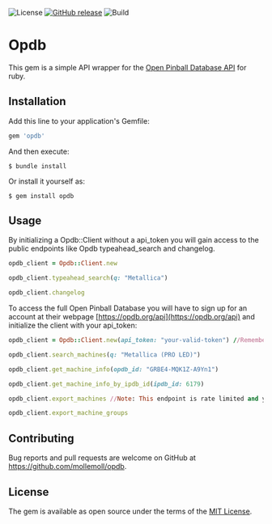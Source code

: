 ![License](https://img.shields.io/badge/Licence-MIT-informational)
[![GitHub release](https://img.shields.io/github/release/Mollemoll/opdb.svg)](https://github.com/Mollemoll/opdb/releases)
![Build](https://github.com/Mollemoll/opdb/actions/workflows/main.yml/badge.svg)

# Opdb

This gem is a simple API wrapper for the [Open Pinball Database API](https://opdb.org/api) for ruby.

## Installation

Add this line to your application's Gemfile:

```ruby
gem 'opdb'
```

And then execute:

    $ bundle install

Or install it yourself as:

    $ gem install opdb

## Usage

By initializing a Opdb::Client without a api_token you will gain access to the public endpoints like Opdb typeahead_search and changelog.

```ruby
opdb_client = Opdb::Client.new

opdb_client.typeahead_search(q: "Metallica")

opdb_client.changelog
```

To access the full Open Pinball Database you will have to sign up for an account at their webpage [https://opdb.org/api](https://opdb.org/api) and initialize the client with your api_token:

```ruby
opdb_client = Opdb::Client.new(api_token: "your-valid-token") //Remember to put your token in an env variable/secrets

opdb_client.search_machines(q: "Metallica (PRO LED)")

opdb_client.get_machine_info(opdb_id: "GRBE4-MQK1Z-A9Yn1")

opdb_client.get_machine_info_by_ipdb_id(ipdb_id: 6179)

opdb_client.export_machines //Note: This endpoint is rate limited and you will only be able to request the export once per hour.

opdb_client.export_machine_groups
```

## Contributing

Bug reports and pull requests are welcome on GitHub at https://github.com/mollemoll/opdb.

## License

The gem is available as open source under the terms of the [MIT License](https://opensource.org/licenses/MIT).
